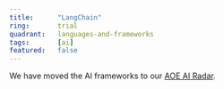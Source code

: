 ```yaml
---
title:      "LangChain"
ring:       trial
quadrant:   languages-and-frameworks
tags:       [ai]
featured:   false
---
```


We have moved the AI frameworks to our [AOE AI Radar](https://ai-radar.aoe.com/).
